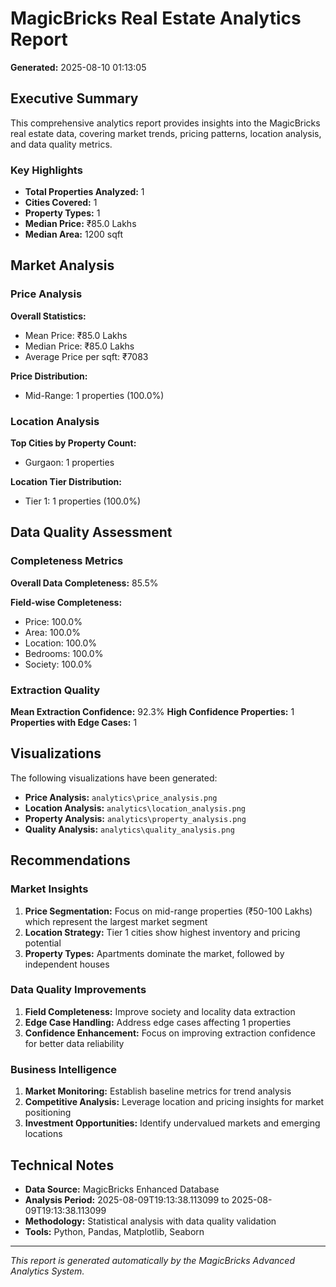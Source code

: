 # MagicBricks Real Estate Analytics Report

**Generated:** 2025-08-10 01:13:05

## Executive Summary

This comprehensive analytics report provides insights into the MagicBricks real estate data, covering market trends, pricing patterns, location analysis, and data quality metrics.

### Key Highlights

- **Total Properties Analyzed:** 1
- **Cities Covered:** 1
- **Property Types:** 1
- **Median Price:** ₹85.0 Lakhs
- **Median Area:** 1200 sqft

## Market Analysis

### Price Analysis

**Overall Statistics:**
- Mean Price: ₹85.0 Lakhs
- Median Price: ₹85.0 Lakhs
- Average Price per sqft: ₹7083

**Price Distribution:**
- Mid-Range: 1 properties (100.0%)


### Location Analysis

**Top Cities by Property Count:**
- Gurgaon: 1 properties


**Location Tier Distribution:**
- Tier 1: 1 properties (100.0%)


## Data Quality Assessment

### Completeness Metrics

**Overall Data Completeness:** 85.5%

**Field-wise Completeness:**
- Price: 100.0%
- Area: 100.0%
- Location: 100.0%
- Bedrooms: 100.0%
- Society: 100.0%


### Extraction Quality

**Mean Extraction Confidence:** 92.3%
**High Confidence Properties:** 1
**Properties with Edge Cases:** 1

## Visualizations

The following visualizations have been generated:
- **Price Analysis:** `analytics\price_analysis.png`
- **Location Analysis:** `analytics\location_analysis.png`
- **Property Analysis:** `analytics\property_analysis.png`
- **Quality Analysis:** `analytics\quality_analysis.png`


## Recommendations

### Market Insights
1. **Price Segmentation:** Focus on mid-range properties (₹50-100 Lakhs) which represent the largest market segment
2. **Location Strategy:** Tier 1 cities show highest inventory and pricing potential
3. **Property Types:** Apartments dominate the market, followed by independent houses

### Data Quality Improvements
1. **Field Completeness:** Improve society and locality data extraction
2. **Edge Case Handling:** Address edge cases affecting 1 properties
3. **Confidence Enhancement:** Focus on improving extraction confidence for better data reliability

### Business Intelligence
1. **Market Monitoring:** Establish baseline metrics for trend analysis
2. **Competitive Analysis:** Leverage location and pricing insights for market positioning
3. **Investment Opportunities:** Identify undervalued markets and emerging locations

## Technical Notes

- **Data Source:** MagicBricks Enhanced Database
- **Analysis Period:** 2025-08-09T19:13:38.113099 to 2025-08-09T19:13:38.113099
- **Methodology:** Statistical analysis with data quality validation
- **Tools:** Python, Pandas, Matplotlib, Seaborn

---

*This report is generated automatically by the MagicBricks Advanced Analytics System.*
